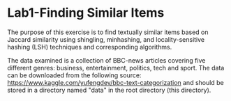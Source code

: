 # Lab1-Finding Similar Items
The purpose of this exercise is to find textually similar items based on Jaccard similarity using shingling, minhashing, and locality-sensitive hashing (LSH) techniques and corresponding algorithms.

The data examined is a collection of BBC-news articles covering five different genres: business, entertainment, politics, tech and sport. The data can be downloaded from the following source: https://www.kaggle.com/yufengdev/bbc-text-categorization and should be stored in a directory named "data" in the root directory (this directory).
